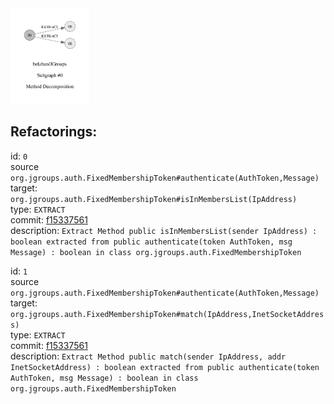 <img src=subgraph_atomic_0.svg width=25%>

## Refactorings:

id: `0`\
source `org.jgroups.auth.FixedMembershipToken#authenticate(AuthToken,Message)`\
target: `org.jgroups.auth.FixedMembershipToken#isInMembersList(IpAddress)`\
type: `EXTRACT`\
commit: [f15337561](https://github.com/belaban/JGroups/commit/f1533756133dec84ce8218202585ac85904da7c9)\
description: `Extract Method public isInMembersList(sender IpAddress) : boolean extracted from public authenticate(token AuthToken, msg Message) : boolean in class org.jgroups.auth.FixedMembershipToken`

id: `1`\
source `org.jgroups.auth.FixedMembershipToken#authenticate(AuthToken,Message)`\
target: `org.jgroups.auth.FixedMembershipToken#match(IpAddress,InetSocketAddress)`\
type: `EXTRACT`\
commit: [f15337561](https://github.com/belaban/JGroups/commit/f1533756133dec84ce8218202585ac85904da7c9)\
description: `Extract Method public match(sender IpAddress, addr InetSocketAddress) : boolean extracted from public authenticate(token AuthToken, msg Message) : boolean in class org.jgroups.auth.FixedMembershipToken`

